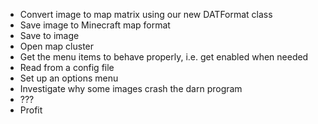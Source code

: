 * Convert image to map matrix using our new DATFormat class
* Save image to Minecraft map format
* Save to image
* Open map cluster
* Get the menu items to behave properly, i.e. get enabled when needed
* Read from a config file
* Set up an options menu
* Investigate why some images crash the darn program
* ???
* Profit
